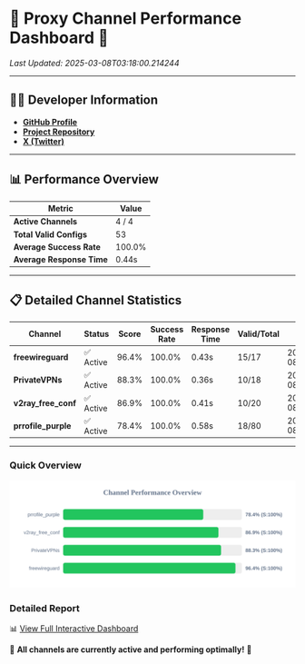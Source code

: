 # 🌟 Proxy Channel Performance Dashboard 🌟

_Last Updated: 2025-03-08T03:18:00.214244_

---

## 👩‍💻 Developer Information

- **[GitHub Profile](https://github.com/4n0nymou3)**  
- **[Project Repository](https://github.com/4n0nymou3/multi-proxy-config-fetcher)**  
- **[X (Twitter)](https://x.com/4n0nymou3)**  

---

## 📊 Performance Overview

| Metric                | Value       |
|-----------------------|-------------|
| **Active Channels**   | 4 / 4       |
| **Total Valid Configs** | 53          |
| **Average Success Rate** | 100.0%      |
| **Average Response Time** | 0.44s       |

---

## 📋 Detailed Channel Statistics

| Channel          | Status     | Score  | Success Rate | Response Time | Valid/Total | Last Success               |
|------------------|------------|--------|--------------|---------------|-------------|----------------------------|
| **freewireguard**  | ✅ Active  | 96.4%  | 100.0% | 0.43s         | 15/17       | 2025-03-08T03:18:00.213183 |
| **PrivateVPNs**  | ✅ Active  | 88.3%  | 100.0% | 0.36s         | 10/18       | 2025-03-08T03:17:59.755840 |
| **v2ray_free_conf**  | ✅ Active  | 86.9%  | 100.0% | 0.41s         | 10/20       | 2025-03-08T03:17:59.366014 |
| **prrofile_purple**  | ✅ Active  | 78.4%  | 100.0% | 0.58s         | 18/80       | 2025-03-08T03:17:58.927816 |

---

### Quick Overview
<div align="center">
  <a href="https://raw.githubusercontent.com/nullluser/NullRepo/refs/heads/main/assets/channel_stats_chart.svg">
    <img src="https://raw.githubusercontent.com/nullluser/NullRepo/refs/heads/main/assets/channel_stats_chart.svg" alt="Source Performance Statistics" width="800">
  </a>
</div>

### Detailed Report
📊 [View Full Interactive Dashboard](https://htmlpreview.github.io/?https://github.com/nullluser/NullRepo/blob/main/assets/performance_report.html)

🎉 **All channels are currently active and performing optimally!** 🎉
